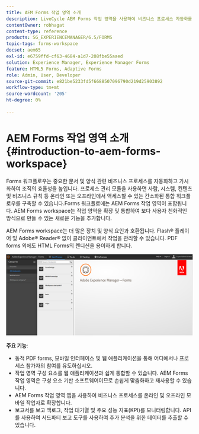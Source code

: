 ```yaml
---
title: AEM Forms 작업 영역 소개
description: LiveCycle AEM Forms 작업 영역을 사용하여 비즈니스 프로세스 자동화를 통해 조직 효율성을 높이고 페이퍼리스 사무실을 구축할 수 있습니다.
contentOwner: robhagat
content-type: reference
products: SG_EXPERIENCEMANAGER/6.5/FORMS
topic-tags: forms-workspace
docset: aem65
exl-id: e6759ffd-cf63-4684-a1d7-208fbe55aaed
solution: Experience Manager, Experience Manager Forms
feature: HTML5 Forms, Adaptive Forms
role: Admin, User, Developer
source-git-commit: e821be5233fd5f6688507096790d219d25903892
workflow-type: tm+mt
source-wordcount: '205'
ht-degree: 0%

---
```


# AEM Forms 작업 영역 소개{#introduction-to-aem-forms-workspace}

Forms 워크플로우는 중요한 문서 및 양식 관련 비즈니스 프로세스를 자동화하고 가시화하여 조직의 효율성을 높입니다. 프로세스 관리 모듈을 사용하면 사람, 시스템, 컨텐츠 및 비즈니스 규칙 등 온라인 또는 오프라인에서 액세스할 수 있는 간소화된 통합 워크플로우를 구축할 수 있습니다.Forms 워크플로에는 AEM Forms 작업 영역이 포함됩니다. AEM Forms workspace는 작업 영역을 확장 및 통합하여 보다 사용자 친화적인 방식으로 만들 수 있는 새로운 기능을 추가합니다.

AEM Forms workspace는 더 많은 장치 및 양식 요인과 호환됩니다. Flash® 플레이어 및 Adobe® Reader® 없이 클라이언트에서 작업을 관리할 수 있습니다. PDF forms 외에도 HTML Forms의 렌디션을 용이하게 합니다.

![html-ws](assets/html-ws.png)

**주요 기능**:

* 동적 PDF forms, 모바일 인터페이스 및 웹 애플리케이션을 통해 어디에서나 프로세스 참가자의 참여를 유도하십시오.
* 작업 영역 구성 요소를 웹 애플리케이션과 쉽게 통합할 수 있습니다. AEM Forms 작업 영역은 구성 요소 기반 소프트웨어이므로 손쉽게 맞춤화하고 재사용할 수 있습니다.
* AEM Forms 작업 영역 앱을 사용하여 비즈니스 프로세스를 온라인 및 오프라인 모바일 작업자로 확장합니다.
* 보고서를 보고 백로그, 작업 대기열 및 주요 성능 지표(KPI)를 모니터링합니다. API를 사용하여 서드파티 보고 도구를 사용하여 추가 분석을 위한 데이터를 추출할 수 있습니다.
